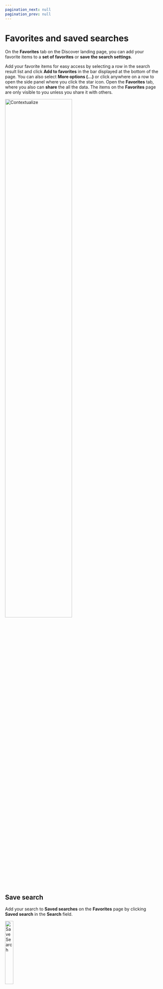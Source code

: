 ```yaml
---
pagination_next: null
pagination_prev: null
---
```


# Favorites and saved searches

On the **Favorites** tab on the Discover landing page, you can add your favorite items to a **set of favorites** or **save the search settings**.

Add your favorite items for easy access by selecting a row in the search result list and click **Add to favorites** in the bar displayed at the bottom of the page. You can also select **More options (...)** or click anywhere on a row to open the side panel where you click the star icon. Open the **Favorites** tab, where you also can **share** the all the data. The items on the **Favorites** page are only visible to you unless you share it with others.

<!-- <img className="screenshot" src="/images/discover/favorite_cards.png" alt="Favorite cards" width="66%"/> -->
<img className="screenshot" src="https://apps-cdn.cogniteapp.com/@cognite/docs-portal-images/1.0.0/images/discover/favorite_cards.png" width="66%" alt="Contextualize"/>


## Save search

Add your search to **Saved searches** on the **Favorites** page by clicking **Saved search** in the **Search** field.

<!-- <img className="screenshot" src="/images/discover/save_search.png" alt="Save search " width="23%"/> -->
<img className="screenshot" src="https://apps-cdn.cogniteapp.com/@cognite/docs-portal-images/1.0.0/images/discover/save_search.png" width="23%" alt="Save Search"/>

